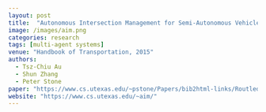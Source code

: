 ```yaml
---
layout: post
title:  "Autonomous Intersection Management for Semi-Autonomous Vehicles"
image: /images/aim.png
categories: research
tags: [multi-agent systems]
venue: "Handbook of Transportation, 2015"
authors:
  - Tsz-Chiu Au
  - Shun Zhang
  - Peter Stone
paper: "https://www.cs.utexas.edu/~pstone/Papers/bib2html-links/Routledge15-Au.pdf"
website: "https://www.cs.utexas.edu/~aim/"
---
```

<!-- Also presented as an extended abstract at _Autonomous Agents and Multiagent Systems (AAMAS)_, 2014. -->